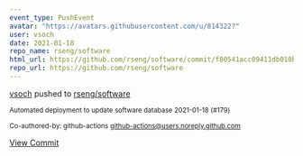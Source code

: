 ```yaml
---
event_type: PushEvent
avatar: "https://avatars.githubusercontent.com/u/814322?"
user: vsoch
date: 2021-01-18
repo_name: rseng/software
html_url: https://github.com/rseng/software/commit/f80541acc09411db010bc0573f939979667435ca
repo_url: https://github.com/rseng/software
---
```


<a href='https://github.com/vsoch' target='_blank'>vsoch</a> pushed to <a href='https://github.com/rseng/software' target='_blank'>rseng/software</a>

<small>Automated deployment to update software database 2021-01-18 (#179)

Co-authored-by: github-actions <github-actions@users.noreply.github.com></small>

<a href='https://github.com/rseng/software/commit/f80541acc09411db010bc0573f939979667435ca' target='_blank'>View Commit</a>